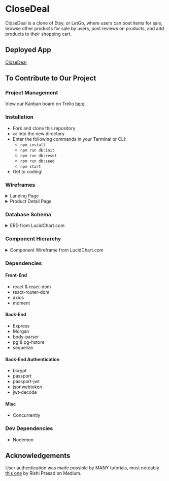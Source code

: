 # CloseDeal
CloseDeal is a clone of Etsy, or LetGo, where users can post items for sale, browse other products for sale by users, post reviews on products, and add products to their shopping cart.

## Deployed App
[CloseDeal](https://close-deal-app.herokuapp.com/)

## To Contribute to Our Project

### Project Management
View our Kanban board on Trello [here](https://trello.com/b/Kokd8Ev1/project-3)


### Installation
- Fork and clone this repository
- <code>cd</code> into the new directory
- Enter the following commands in your Terminal or CLI:
    - <code>npm install</code>
    - <code>npm run db:init</code>
    - <code>npm run db:reset</code>
    - <code>npm run db:seed</code>
    - <code>npm start</code>
- Get to coding!

### Wireframes
<details><summary>Landing Page</summary>
<img src="https://res.cloudinary.com/brian-ogilvie/image/upload/v1549592574/Project%203/Wireframe--Landing%20Page.png" alt="landing page">
</details>
<details><summary>Product Detail Page</summary>
<img src="https://res.cloudinary.com/brian-ogilvie/image/upload/v1549592630/Project%203/Wireframe--Product%20Detail.png" alt="product detail">
</details>

### Database Schema
<details><summary>ERD from LucidChart.com</summary>
<img src="https://res.cloudinary.com/brian-ogilvie/image/upload/v1549583897/Project%203/Entity%20Relational%20Diagram.png" alt="ERD">
</details>

### Component Hierarchy
<details><summary>Component Wireframe from LucidChart.com</summary>
<img src="https://res.cloudinary.com/brian-ogilvie/image/upload/v1549634150/Project%203/Screen_Shot_2019-02-08_at_8.54.53_AM.png" alt="hierarchy">
</details>

### Dependencies
#### Front-End
- react & react-dom
- react-router-dom
- axios
- moment

#### Back-End
- Express
- Morgan
- body-parser
- pg & pg-hstore
- sequelize

#### Back-End Authentication
- bcrypt
- passport
- passport-jwt
- jsonwebtoken
- jwt-decode

#### Misc
- Concurrently

### Dev Dependencies
- Nodemon

## Acknowledgements
User authentication was made possible by MANY tutorials, most noteably [this one](https://blog.bitsrc.io/build-a-login-auth-app-with-mern-stack-part-1-c405048e3669) by Rishi Prasad on Medium.

